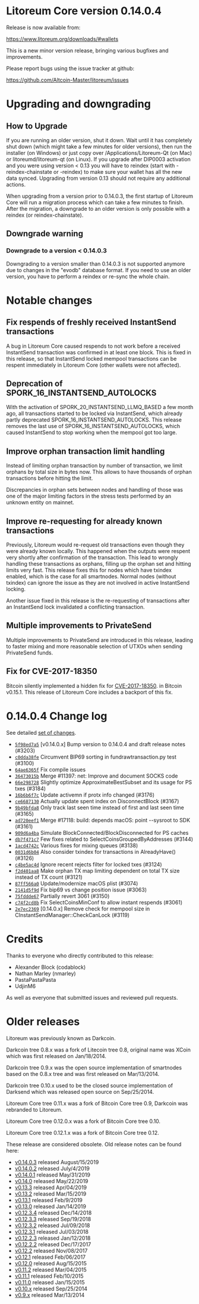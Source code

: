 Litoreum Core version 0.14.0.4
==========================

Release is now available from:

  <https://www.litoreum.org/downloads/#wallets>

This is a new minor version release, bringing various bugfixes and improvements.

Please report bugs using the issue tracker at github:

  <https://github.com/Altcoin-Master/litoreum/issues>


Upgrading and downgrading
=========================

How to Upgrade
--------------

If you are running an older version, shut it down. Wait until it has completely
shut down (which might take a few minutes for older versions), then run the
installer (on Windows) or just copy over /Applications/Litoreum-Qt (on Mac) or
litoreumd/litoreum-qt (on Linux). If you upgrade after DIP0003 activation and you were
using version < 0.13 you will have to reindex (start with -reindex-chainstate
or -reindex) to make sure your wallet has all the new data synced. Upgrading from
version 0.13 should not require any additional actions.

When upgrading from a version prior to 0.14.0.3, the
first startup of Litoreum Core will run a migration process which can take a few minutes
to finish. After the migration, a downgrade to an older version is only possible with
a reindex (or reindex-chainstate).

Downgrade warning
-----------------

### Downgrade to a version < 0.14.0.3

Downgrading to a version smaller than 0.14.0.3 is not supported anymore due to changes
in the "evodb" database format. If you need to use an older version, you have to perform
a reindex or re-sync the whole chain.

Notable changes
===============

Fix respends of freshly received InstantSend transactions
---------------------------------------------------------

A bug in Litoreum Core caused respends to not work before a received InstantSend transaction was confirmed in at least
one block. This is fixed in this release, so that InstantSend locked mempool transactions can be
respent immediately in Litoreum Core (other wallets were not affected).

Deprecation of SPORK_16_INSTANTSEND_AUTOLOCKS
---------------------------------------------

With the activation of SPORK_20_INSTANTSEND_LLMQ_BASED a few month ago, all transactions started to be locked via
InstantSend, which already partly deprecated SPORK_16_INSTANTSEND_AUTOLOCKS. This release removes the last use
of SPORK_16_INSTANTSEND_AUTOLOCKS, which caused InstantSend to stop working when the mempool got too large.

Improve orphan transaction limit handling
-----------------------------------------

Instead of limiting orphan transaction by number of transaction, we limit orphans by total size in bytes
now. This allows to have thousands of orphan transactions before hitting the limit.

Discrepancies in orphan sets between nodes and handling of those was one of the major limiting factors in
the stress tests performed by an unknown entity on mainnet.

Improve re-requesting for already known transactions
----------------------------------------------------

Previously, Litoreum would re-request old transactions even though they were already known locally. This
happened when the outputs were respent very shortly after confirmation of the transaction. This lead to
wrongly handling these transactions as orphans, filling up the orphan set and hitting limits very fast.
This release fixes this for nodes which have txindex enabled, which is the case for all smartnodes. Normal
nodes (without txindex) can ignore the issue as they are not involved in active InstantSend locking.

Another issue fixed in this release is the re-requesting of transactions after an InstantSend lock invalidated
a conflicting transaction.

Multiple improvements to PrivateSend
------------------------------------

Multiple improvements to PrivateSend are introduced in this release, leading to faster mixing and more
reasonable selection of UTXOs when sending PrivateSend funds.

Fix for CVE-2017-18350
----------------------

Bitcoin silently implemented a hidden fix for [CVE-2017-18350](https://lists.linuxfoundation.org/pipermail/bitcoin-dev/2019-November/017453.html).
in Bitcoin v0.15.1. This release of Litoreum Core includes a backport of this fix.


0.14.0.4 Change log
===================

See detailed [set of changes](https://github.com/Altcoin-Master/litoreum/compare/v0.14.0.3...litoreum:v0.14.0.4).

- [`5f98ed7a5`](https://github.com/Altcoin-Master/litoreum/commit/5f98ed7a5) [v0.14.0.x] Bump version to 0.14.0.4 and draft release notes (#3203)
- [`c0dda38fe`](https://github.com/Altcoin-Master/litoreum/commit/c0dda38fe) Circumvent BIP69 sorting in fundrawtransaction.py test (#3100)
- [`64ae6365f`](https://github.com/Altcoin-Master/litoreum/commit/64ae6365f) Fix compile issues
- [`36473015b`](https://github.com/Altcoin-Master/litoreum/commit/36473015b) Merge #11397: net: Improve and document SOCKS code
- [`66e298728`](https://github.com/Altcoin-Master/litoreum/commit/66e298728) Slightly optimize ApproximateBestSubset and its usage for PS txes (#3184)
- [`16b6b6f7c`](https://github.com/Altcoin-Master/litoreum/commit/16b6b6f7c) Update activemn if protx info changed (#3176)
- [`ce6687130`](https://github.com/Altcoin-Master/litoreum/commit/ce6687130) Actually update spent index on DisconnectBlock (#3167)
- [`9b49bfda8`](https://github.com/Altcoin-Master/litoreum/commit/9b49bfda8) Only track last seen time instead of first and last seen time (#3165)
- [`ad720eef1`](https://github.com/Altcoin-Master/litoreum/commit/ad720eef1) Merge #17118: build: depends macOS: point --sysroot to SDK (#3161)
- [`909d6a4ba`](https://github.com/Altcoin-Master/litoreum/commit/909d6a4ba) Simulate BlockConnected/BlockDisconnected for PS caches
- [`db7f471c7`](https://github.com/Altcoin-Master/litoreum/commit/db7f471c7) Few fixes related to SelectCoinsGroupedByAddresses (#3144)
- [`1acd4742c`](https://github.com/Altcoin-Master/litoreum/commit/1acd4742c) Various fixes for mixing queues (#3138)
- [`0031d6b04`](https://github.com/Altcoin-Master/litoreum/commit/0031d6b04) Also consider txindex for transactions in AlreadyHave() (#3126)
- [`c4be5ac4d`](https://github.com/Altcoin-Master/litoreum/commit/c4be5ac4d) Ignore recent rejects filter for locked txes (#3124)
- [`f2d401aa8`](https://github.com/Altcoin-Master/litoreum/commit/f2d401aa8) Make orphan TX map limiting dependent on total TX size instead of TX count (#3121)
- [`87ff566a0`](https://github.com/Altcoin-Master/litoreum/commit/87ff566a0) Update/modernize macOS plist (#3074)
- [`2141d5f9d`](https://github.com/Altcoin-Master/litoreum/commit/2141d5f9d) Fix bip69 vs change position issue (#3063)
- [`75fddde67`](https://github.com/Altcoin-Master/litoreum/commit/75fddde67) Partially revert 3061 (#3150)
- [`c74f2cd8b`](https://github.com/Altcoin-Master/litoreum/commit/c74f2cd8b) Fix SelectCoinsMinConf to allow instant respends (#3061)
- [`2e7ec2369`](https://github.com/Altcoin-Master/litoreum/commit/2e7ec2369) [0.14.0.x] Remove check for mempool size in CInstantSendManager::CheckCanLock (#3119)

Credits
=======

Thanks to everyone who directly contributed to this release:

- Alexander Block (codablock)
- Nathan Marley (nmarley)
- PastaPastaPasta
- UdjinM6

As well as everyone that submitted issues and reviewed pull requests.

Older releases
==============

Litoreum was previously known as Darkcoin.

Darkcoin tree 0.8.x was a fork of Litecoin tree 0.8, original name was XCoin
which was first released on Jan/18/2014.

Darkcoin tree 0.9.x was the open source implementation of smartnodes based on
the 0.8.x tree and was first released on Mar/13/2014.

Darkcoin tree 0.10.x used to be the closed source implementation of Darksend
which was released open source on Sep/25/2014.

Litoreum Core tree 0.11.x was a fork of Bitcoin Core tree 0.9,
Darkcoin was rebranded to Litoreum.

Litoreum Core tree 0.12.0.x was a fork of Bitcoin Core tree 0.10.

Litoreum Core tree 0.12.1.x was a fork of Bitcoin Core tree 0.12.

These release are considered obsolete. Old release notes can be found here:

- [v0.14.0.3](https://github.com/Altcoin-Master/litoreum/blob/master/doc/release-notes/litoreum/release-notes-0.14.0.3.md) released August/15/2019
- [v0.14.0.2](https://github.com/Altcoin-Master/litoreum/blob/master/doc/release-notes/litoreum/release-notes-0.14.0.2.md) released July/4/2019
- [v0.14.0.1](https://github.com/Altcoin-Master/litoreum/blob/master/doc/release-notes/litoreum/release-notes-0.14.0.1.md) released May/31/2019
- [v0.14.0](https://github.com/Altcoin-Master/litoreum/blob/master/doc/release-notes/litoreum/release-notes-0.14.0.md) released May/22/2019
- [v0.13.3](https://github.com/Altcoin-Master/litoreum/blob/master/doc/release-notes/litoreum/release-notes-0.13.3.md) released Apr/04/2019
- [v0.13.2](https://github.com/Altcoin-Master/litoreum/blob/master/doc/release-notes/litoreum/release-notes-0.13.2.md) released Mar/15/2019
- [v0.13.1](https://github.com/Altcoin-Master/litoreum/blob/master/doc/release-notes/litoreum/release-notes-0.13.1.md) released Feb/9/2019
- [v0.13.0](https://github.com/Altcoin-Master/litoreum/blob/master/doc/release-notes/litoreum/release-notes-0.13.0.md) released Jan/14/2019
- [v0.12.3.4](https://github.com/Altcoin-Master/litoreum/blob/master/doc/release-notes/litoreum/release-notes-0.12.3.4.md) released Dec/14/2018
- [v0.12.3.3](https://github.com/Altcoin-Master/litoreum/blob/master/doc/release-notes/litoreum/release-notes-0.12.3.3.md) released Sep/19/2018
- [v0.12.3.2](https://github.com/Altcoin-Master/litoreum/blob/master/doc/release-notes/litoreum/release-notes-0.12.3.2.md) released Jul/09/2018
- [v0.12.3.1](https://github.com/Altcoin-Master/litoreum/blob/master/doc/release-notes/litoreum/release-notes-0.12.3.1.md) released Jul/03/2018
- [v0.12.2.3](https://github.com/Altcoin-Master/litoreum/blob/master/doc/release-notes/litoreum/release-notes-0.12.2.3.md) released Jan/12/2018
- [v0.12.2.2](https://github.com/Altcoin-Master/litoreum/blob/master/doc/release-notes/litoreum/release-notes-0.12.2.2.md) released Dec/17/2017
- [v0.12.2](https://github.com/Altcoin-Master/litoreum/blob/master/doc/release-notes/litoreum/release-notes-0.12.2.md) released Nov/08/2017
- [v0.12.1](https://github.com/Altcoin-Master/litoreum/blob/master/doc/release-notes/litoreum/release-notes-0.12.1.md) released Feb/06/2017
- [v0.12.0](https://github.com/Altcoin-Master/litoreum/blob/master/doc/release-notes/litoreum/release-notes-0.12.0.md) released Aug/15/2015
- [v0.11.2](https://github.com/Altcoin-Master/litoreum/blob/master/doc/release-notes/litoreum/release-notes-0.11.2.md) released Mar/04/2015
- [v0.11.1](https://github.com/Altcoin-Master/litoreum/blob/master/doc/release-notes/litoreum/release-notes-0.11.1.md) released Feb/10/2015
- [v0.11.0](https://github.com/Altcoin-Master/litoreum/blob/master/doc/release-notes/litoreum/release-notes-0.11.0.md) released Jan/15/2015
- [v0.10.x](https://github.com/Altcoin-Master/litoreum/blob/master/doc/release-notes/litoreum/release-notes-0.10.0.md) released Sep/25/2014
- [v0.9.x](https://github.com/Altcoin-Master/litoreum/blob/master/doc/release-notes/litoreum/release-notes-0.9.0.md) released Mar/13/2014

